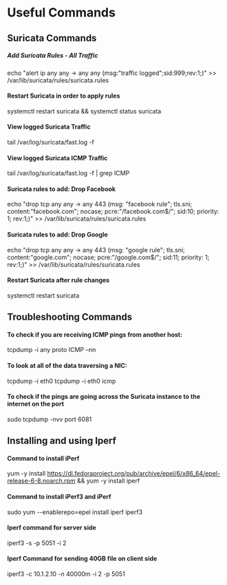 # Useful Commands 

## Suricata Commands

##### Add Suricata Rules - All Traffic
echo "alert ip any any -> any any (msg:\"traffic logged\";sid:999;rev:1;)" >> /var/lib/suricata/rules/suricata.rules

#### Restart Suricata in order to apply rules
systemctl restart suricata && systemctl status suricata

#### View logged Suricata Traffic
tail /var/log/suricata/fast.log -f

#### View logged Suricata ICMP Traffic
tail /var/log/suricata/fast.log -f | grep ICMP

#### Suricata rules to add: Drop Facebook
echo "drop tcp any any -> any 443 (msg: \"facebook rule\"; tls.sni; content:\"facebook.com\"; nocase; pcre:\"/facebook.com$/\"; sid:10; priority: 1; rev:1;)" >> /var/lib/suricata/rules/suricata.rules

#### Suricata rules to add: Drop Google
echo "drop tcp any any -> any 443 (msg: \"google rule\"; tls.sni; content:\"google.com\"; nocase; pcre:\"/google.com$/\"; sid:11; priority: 1; rev:1;)" >> /var/lib/suricata/rules/suricata.rules

#### Restart Suricata after rule changes
systemctl restart suricata

## Troubleshooting Commands

#### To check if you are receiving ICMP pings from another host: 
tcpdump -i any proto ICMP –nn 
 
#### To look at all of the data traversing a NIC: 
tcpdump -i eth0 
tcpdump -i eth0 icmp 
 
#### To check if the pings are going across the Suricata instance to the internet on the port 
sudo tcpdump -nvv port 6081 

## Installing and using Iperf

#### Command to install iPerf
yum -y install  https://dl.fedoraproject.org/pub/archive/epel/6/x86_64/epel-release-6-8.noarch.rpm  && yum -y install iperf

#### Command to install iPerf3 and iPerf
sudo yum --enablerepo=epel install iperf iperf3

#### Iperf command for server side 
iperf3 -s -p 5051 -i 2 
 
#### Iperf Command for sending 40GB file on client side 
iperf3 -c 10.1.2.10 -n 40000m -i 2 -p 5051